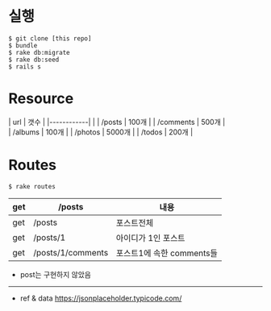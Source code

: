 # 실행

```
$ git clone [this repo]
$ bundle
$ rake db:migrate
$ rake db:seed
$ rails s
```

#  Resource

|    url     |  갯수   |
|------------|        |
| /posts     | 100개   |
| /comments  | 500개   |  
| /albums    | 100개   |
| /photos    | 5000개  |
| /todos     | 200개   |


# Routes

```
$ rake routes
```

| get | /posts            | 내용     |
|-----|-------------------|---------|
| get | /posts            | 포스트전체 |
| get | /posts/1          | 아이디가 1인 포스트 |
| get | /posts/1/comments | 포스트1에 속한 comments들 |

 - post는 구현하지 않았음

---



- ref & data https://jsonplaceholder.typicode.com/
